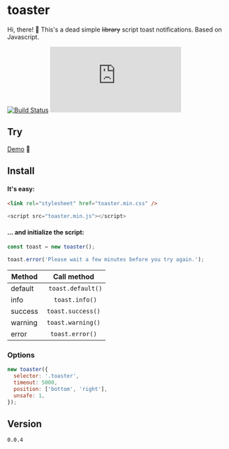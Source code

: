 # toaster
Hi, there! 👋 This's a dead simple ~~library~~ script toast notifications. Based on Javascript.

[![Build Status](https://app.travis-ci.com/evikza/toaster.svg?branch=main)](https://app.travis-ci.com/evikza/toaster) ![GitHub file size in bytes](https://img.shields.io/github/size/evikza/toaster/src/toaster.min.js)

## Try

[Demo](https://evikza.github.io/toaster/example/) 🚀 

## Install
#### It's easy:

```html
<link rel="stylesheet" href="toaster.min.css" />
```
```js
<script src="toaster.min.js"></script>
```

#### … and initialize the script:

```js
const toast = new toaster();

toast.error('Please wait a few minutes before you try again.');
```

| Method       | Сall method              | 
| -------------|:------------------:|
| default  | ``` toast.default()``` |
| info     | ``` toast.info()```    |
| success  | ```toast.success()```  |
| warning  | ```toast.warning()```  |
| error  | ```toast.error()```  |

### Options

```js
new toaster({
  selector: '.toaster',
  timeout: 5000,
  position: ['bottom', 'right'],
  unsafe: 1,
});
```

## Version

``` 0.0.4 ```
